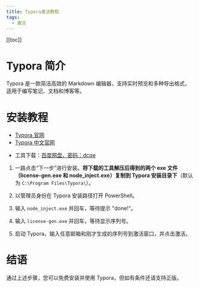 ```yaml
---
title: Typora激活教程
tags:
  - 激活
---
```


[[toc]]

# Typora 简介

Typora 是一款简洁高效的 Markdown 编辑器，支持实时预览和多种导出格式，适用于编写笔记、文档和博客等。

# 安装教程

+ [Typora 官网](https://typora.io)
+ [Typora 中文官网](https://typoraio.cn)
<!-- TODO: 添加自己的静态服务 -->
+ 工具下载：[百度网盘，密码：dcqe](https://pan.baidu.com/share/init?surl=gga2OZ732Xvig1QKn52NHQ)

1. 一路点击“下一步”进行安装。**将下载的工具解压后得到的两个 exe 文件（license-gen.exe 和 node_inject.exe）复制到 Typora 安装目录下**（默认为 `C:\Program Files\Typora\`）。

2. 以管理员身份在 Typora 安装路径打开 PowerShell。
3. 输入 `node_inject.exe` 并回车，等待提示 "done!"。
4. 输入 `license-gen.exe` 并回车，等待显示序列号。
5. 启动 Typora，输入任意邮箱和刚才生成的序列号到激活窗口，并点击激活。

# 结语

通过上述步骤，您可以免费安装并使用 Typora，但如有条件还请支持正版。

